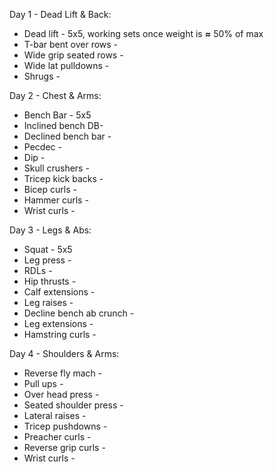Day 1 - Dead Lift & Back:

- Dead lift - 5x5, working sets once weight is **≈** 50% of max
- T-bar bent over rows -
- Wide grip seated rows -
- Wide lat pulldowns -
- Shrugs -

Day 2 - Chest & Arms:

- Bench Bar - 5x5
- Inclined bench DB-
- Declined bench bar -
- Pecdec -
- Dip -
- Skull crushers -
- Tricep kick backs -
- Bicep curls -
- Hammer curls -
- Wrist curls -

Day 3 - Legs & Abs:

- Squat - 5x5
- Leg press -
- RDLs -
- Hip thrusts -
- Calf extensions -
- Leg raises -
- Decline bench ab crunch -
- Leg extensions -
- Hamstring curls -

Day 4 - Shoulders & Arms:

- Reverse fly mach -
- Pull ups -
- Over head press -
- Seated shoulder press -
- Lateral raises -
- Tricep pushdowns -
- Preacher curls -
- Reverse grip curls -
- Wrist curls -